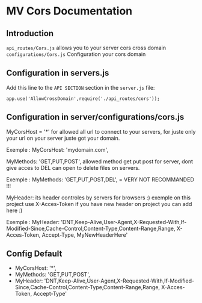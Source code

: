 MV Cors Documentation
==========================

Introduction
-------------

`api_routes/Cors.js` allows you to your server cors cross domain
`configurations/Cors.js` Configuration your cors domain

Configuration in servers.js
-------------

Add this line to the `API SECTION` section in the `server.js` file:

`app.use('AllowCrossDomain',require('./api_routes/cors'));`



Configuration in server/configurations/cors.js
-------------

MyCorsHost = '*' for allowed all url to connect to your servers,
for juste only your url on your server juste got your domain.

Exemple : MyCorsHost: 'mydomain.com',

MyMethods: 'GET,PUT,POST', allowed method get put post for server,
dont give acces to DEL can open to delete files on servers.

Exemple : MyMethods: 'GET,PUT,POST,DEL', = VERY NOT RECOMMANDED !!!


MyHeader: its header controles by servers for browsers :) exemple on this project use X-Acces-Token
if you have new header on project you can add here :)

Exemple : MyHeader: 'DNT,Keep-Alive,User-Agent,X-Requested-With,If-Modified-Since,Cache-Control,Content-Type,Content-Range,Range, X-Acces-Token, Accept-Type, MyNewHeaderHere'

Config Default
-------------
*  MyCorsHost: '*',
*  MyMethods: 'GET,PUT,POST',
*  MyHeader: 'DNT,Keep-Alive,User-Agent,X-Requested-With,If-Modified-Since,Cache-Control,Content-Type,Content-Range,Range, X-Acces-Token, Accept-Type'
